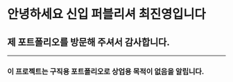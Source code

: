 # 안녕하세요 신입 퍼블리셔 최진영입니다
## 제 포트폴리오를 방문해 주셔서 감사합니다.
--------------------------------------------------
### 이 프로젝트는 구직용 포트폴리오로 상업용 목적이 없음을 알립니다.